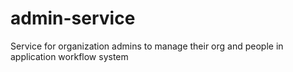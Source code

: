 # admin-service
Service for organization admins to manage their org and people in application workflow system
